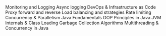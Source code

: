 Monitoring and Logging
Async logging
DevOps & Infrastructure as Code
Proxy forward and reverse
Load balancing and strategies
Rate limiting
Concurrency & Parallelism
Java Fundamentals
OOP Principles in Java
JVM Internals & Class Loading
Garbage Collection Algorithms
Multithreading & Concurrency in Java